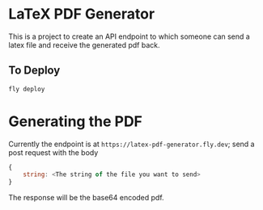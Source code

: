 # LaTeX PDF Generator

This is a project to create an API endpoint to which someone can send a latex file and receive the generated pdf back.

## To Deploy

```bash
fly deploy
```

# Generating the PDF

Currently the endpoint is at `https://latex-pdf-generator.fly.dev`; send a post request with the body

```js
{
	string: <The string of the file you want to send>
}
```

The response will be the base64 encoded pdf.
